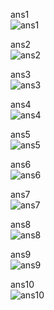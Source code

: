 ans1 <br>
![ans1](https://github.com/muhammad1234-max/PfFall23/assets/75746019/0a06c714-fe52-4b70-b4b0-017b10af212a) <br>

ans2 <br>
![ans2](https://github.com/muhammad1234-max/PfFall23/assets/75746019/7d4d84a6-4d97-4bea-bbde-11faac901492) <br>

ans3 <br>
![ans3](https://github.com/muhammad1234-max/PfFall23/assets/75746019/6053bd23-af67-487e-b319-b1980c7219de) <br>

ans4 <br>
![ans4](https://github.com/muhammad1234-max/PfFall23/assets/75746019/a9fe1a8e-c20f-4372-99dc-aed2651b319a) <br>

ans5 <br>
![ans5](https://github.com/muhammad1234-max/PfFall23/assets/75746019/368eb0f4-255a-4982-98f4-d32f790a7192) <br>

ans6 <br>
![ans6](https://github.com/muhammad1234-max/PfFall23/assets/75746019/88a5ef02-0a81-4fa6-a29a-c177323e8b63) <br>

ans7 <br>
![ans7](https://github.com/muhammad1234-max/PfFall23/assets/75746019/261e0cb8-1472-4d45-83c2-041e467d5797) <br>

ans8 <br>
![ans8](https://github.com/muhammad1234-max/PfFall23/assets/75746019/8d91dee1-17a4-4faa-b774-09542239ebbf) <br>

ans9 <br>
![ans9](https://github.com/muhammad1234-max/PfFall23/assets/75746019/d1213d09-0f3a-4e1e-b7ac-46c10a81513b) <br>

ans10 <br>
![ans10](https://github.com/muhammad1234-max/PfFall23/assets/75746019/3102cfd8-8478-4ec5-a989-5a94228edcc3) <br>


